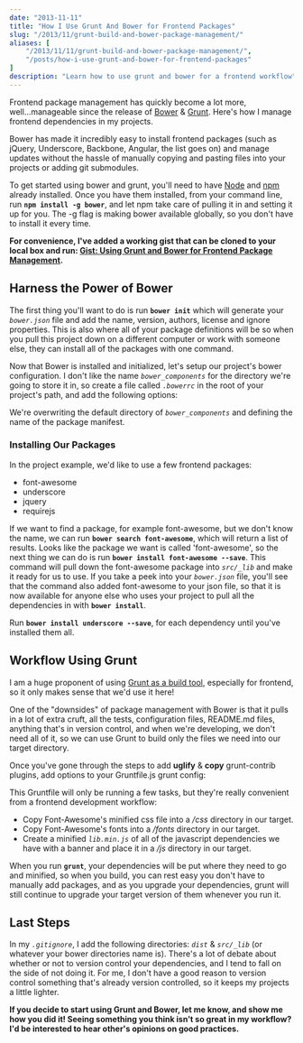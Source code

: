 ```yaml
---
date: "2013-11-11"
title: "How I Use Grunt And Bower for Frontend Packages"
slug: "/2013/11/grunt-build-and-bower-package-management/"
aliases: [
    "/2013/11/11/grunt-build-and-bower-package-management/",
    "/posts/how-i-use-grunt-and-bower-for-frontend-packages"
]
description: "Learn how to use grunt and bower for a frontend workflow"
---
```


Frontend package management has quickly become a lot more, well...manageable since the release of [Bower](https://www.bower.io) & [Grunt](https://www.gruntjs.com). Here's how I manage frontend dependencies in my projects.

Bower has made it incredibly easy to install frontend packages (such as jQuery, Underscore, Backbone, Angular, the list goes on) and manage updates without the hassle of manually copying and pasting files into your projects or adding git submodules.

To get started using bower and grunt, you'll need to have [Node](https://nodejs.org) and [npm](https://npmjs.org) already installed. Once you have them installed, from your command line, run __`npm install -g bower`__, and let npm take care of pulling it in and setting it up for you. The -g flag is making bower available globally, so you don't have to install it every time.

__For convenience, I've added a working gist that can be cloned to your local box and run: [Gist: Using Grunt and Bower for Frontend Package Management](https://gist.github.com/7369801.git).__

## Harness the Power of Bower

The first thing you'll want to do is run __`bower init`__ which will generate your _`bower.json`_ file and add the name, version, authors, license and ignore properties. This is also where all of your package definitions will be so when you pull this project down on a different computer or work with someone else, they can install all of the packages with one command.

Now that Bower is installed and initialized, let's setup our project's bower configuration. I don't like the name _`bower_components`_ for the directory we're going to store it in, so create a file called _`.bowerrc`_ in the root of your project's path, and add the following options:

<script src="https://gist.github.com/chaseadamsio/7369801.js?file=.bowerrc"></script>

We're overwriting the default directory of _`bower_components`_ and defining the name of the package manifest.

### Installing Our Packages

In the project example, we'd like to use a few frontend packages:

- font-awesome
- underscore
- jquery
- requirejs

If we want to find a package, for example font-awesome, but we don't know the name, we can run __`bower search font-awesome`__, which will return a list of results. Looks like the package we want is called 'font-awesome', so the next thing we can do is run __`bower install font-awesome --save`__. This command will pull down the font-awesome package into _`src/_lib`_ and make it ready for us to use. If you take a peek into your _`bower.json`_ file, you'll see that the command also added font-awesome to your json file, so that it is now available for anyone else who uses your project to pull all the dependencies in with __`bower install`__.

Run __`bower install underscore --save`__, for each dependency until you've installed them all.

## Workflow Using Grunt

I am a huge proponent of using [Grunt as a build tool](/2013/11/07/using-grunt-for-a-better-workflow/), especially for frontend, so it only makes sense that we'd use it here!

One of the "downsides" of package management with Bower is that it pulls in a lot of extra cruft, all the tests, configuration files, README.md files, anything that's in version control, and when we're developing, we don't need all of it, so we can use Grunt to build only the files we need into our target directory.

Once you've gone through the steps to add __uglify__ &amp; __copy__ grunt-contrib plugins, add options to your Gruntfile.js grunt config:

<script src="https://gist.github.com/chaseadamsio/7369801.js?file=Gruntfile.js"></script>

This Gruntfile will only be running a few tasks, but they're really convenient from a frontend development workflow:

- Copy Font-Awesome's minified css file into a _/css_ directory in our target.
- Copy Font-Awesome's fonts into a _/fonts_ directory in our target.
- Create a minified _`lib.min.js`_ of all of the javascript dependencies we have with a banner and place it in a _/js_ directory in our target.

When you run __`grunt`__, your dependencies will be put where they need to go and minified, so when you build, you can rest easy you don't have to manually add packages, and as you upgrade your dependencies, grunt will still continue to upgrade your target version of them whenever you run it.

## Last Steps

In my _`.gitignore`_, I add the following directories: _`dist`_ &amp; _`src/_lib`_ (or whatever your bower directories name is). There's a lot of debate about whether or not to version control your dependencies, and I tend to fall on the side of not doing it. For me, I don't have a good reason to version control something that's already version controlled, so it keeps my projects a little lighter.

__If you decide to start using Grunt and Bower, let me know, and show me how you did it! Seeing something you think isn't so great in my workflow? I'd be interested to hear other's opinions on good practices.__
